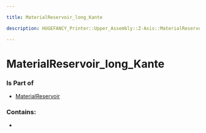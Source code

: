 ```yaml
---

title: MaterialReservoir_long_Kante

description: HUGEFANCY_Printer::Upper_Assembly::Z-Axis::MaterialReservoir::MaterialReservoir_long_Kante

---
```

# MaterialReservoir_long_Kante
<script>
    var geoarray = '{"MaterialReservoir_long_Kante": {}}';
</script>
<script>
    var basepath = '/assets/HUGEFANCY_Printer/Upper_Assembly/Z-Axis/MaterialReservoir/';
</script>
<link rel="stylesheet" href="/css/container.css">

<div id="container"></div>

<!-- these are the required scripts for the three.js scene -->
<script src="/lib/three.min.js"></script>
<script src="/lib/OrbitControls.js"></script>
<script src="/lib/RectAreaLightUniformsLib.js"></script>
<!-- this is your app's lib file -->
<script src="/lib/triceratops_app.js"></script>
### Is Part of
- [MaterialReservoir](../MaterialReservoir)  

### Contains:
- [](./MaterialReservoir_long_Kante/)

